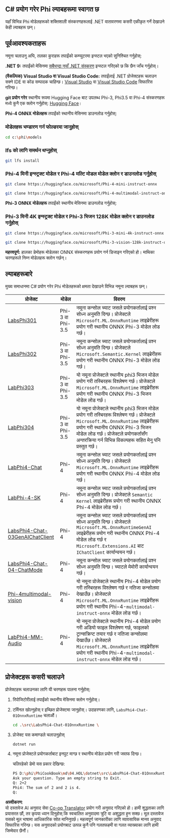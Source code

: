 <!--
CO_OP_TRANSLATOR_METADATA:
{
  "original_hash": "903c509a6d0d1ecce00b849d7f753bdd",
  "translation_date": "2025-07-17T10:34:47+00:00",
  "source_file": "md/04.HOL/dotnet/readme.md",
  "language_code": "ne"
}
-->
## C# प्रयोग गरेर Phi ल्याबहरूमा स्वागत छ

यहाँ विभिन्न Phi मोडेलहरूको शक्तिशाली संस्करणहरूलाई .NET वातावरणमा कसरी एकीकृत गर्ने देखाउने केही ल्याबहरू छन्।

## पूर्वआवश्यकताहरू

नमूना चलाउनु अघि, तलका कुराहरू तपाईंको कम्प्युटरमा इन्स्टल भएको सुनिश्चित गर्नुहोस्:

**.NET 9:** तपाईंको मेसिनमा [सबैभन्दा नयाँ .NET संस्करण](https://dotnet.microsoft.com/download/dotnet?WT.mc_id=aiml-137032-kinfeylo) इन्स्टल गरिएको छ कि छैन जाँच गर्नुहोस्।

**(वैकल्पिक) Visual Studio वा Visual Studio Code:** तपाईंलाई .NET प्रोजेक्टहरू चलाउन सक्ने IDE वा कोड सम्पादक चाहिन्छ। [Visual Studio](https://visualstudio.microsoft.com?WT.mc_id=aiml-137032-kinfeylo) वा [Visual Studio Code](https://code.visualstudio.com?WT.mc_id=aiml-137032-kinfeylo) सिफारिस गरिन्छ।

**git प्रयोग गरेर** स्थानीय रूपमा Hugging Face बाट उपलब्ध Phi-3, Phi3.5 वा Phi-4 संस्करणहरू मध्ये कुनै एक क्लोन गर्नुहोस्: [Hugging Face](https://huggingface.co/collections/lokinfey/phi-4-family-679c6f234061a1ab60f5547c)।

**Phi-4 ONNX मोडेलहरू** तपाईंको स्थानीय मेसिनमा डाउनलोड गर्नुहोस्:

### मोडेलहरू भण्डारण गर्न फोल्डरमा जानुहोस्

```bash
cd c:\phi\models
```

### lfs को लागि समर्थन थप्नुहोस्

```bash
git lfs install 
```

### Phi-4 मिनी इन्स्ट्रक्ट मोडेल र Phi-4 मल्टि मोडल मोडेल क्लोन र डाउनलोड गर्नुहोस्

```bash
git clone https://huggingface.co/microsoft/Phi-4-mini-instruct-onnx

git clone https://huggingface.co/microsoft/Phi-4-multimodal-instruct-onnx
```

**Phi-3 ONNX मोडेलहरू** तपाईंको स्थानीय मेसिनमा डाउनलोड गर्नुहोस्:

### Phi-3 मिनी 4K इन्स्ट्रक्ट मोडेल र Phi-3 भिजन 128K मोडेल क्लोन र डाउनलोड गर्नुहोस्

```bash
git clone https://huggingface.co/microsoft/Phi-3-mini-4k-instruct-onnx

git clone https://huggingface.co/microsoft/Phi-3-vision-128k-instruct-onnx-cpu
```

**महत्त्वपूर्ण:** हालका डेमोहरू मोडेलका ONNX संस्करणहरू प्रयोग गर्न डिजाइन गरिएको हो। माथिका चरणहरूले निम्न मोडेलहरू क्लोन गर्छन्।

## ल्याबहरूबारे

मुख्य समाधानमा C# प्रयोग गरेर Phi मोडेलहरूको क्षमता देखाउने विभिन्न नमूना ल्याबहरू छन्।

| प्रोजेक्ट | मोडेल | विवरण |
| ------------ | -----------| ----------- |
| [LabsPhi301](../../../../../md/04.HOL/dotnet/src/LabsPhi301) | Phi-3 वा Phi-3.5 | नमूना कन्सोल च्याट जसले प्रयोगकर्तालाई प्रश्न सोध्न अनुमति दिन्छ। प्रोजेक्टले `Microsoft.ML.OnnxRuntime` लाइब्रेरीहरू प्रयोग गरी स्थानीय ONNX Phi-3 मोडेल लोड गर्छ। |
| [LabsPhi302](../../../../../md/04.HOL/dotnet/src/LabsPhi302) | Phi-3 वा Phi-3.5 | नमूना कन्सोल च्याट जसले प्रयोगकर्तालाई प्रश्न सोध्न अनुमति दिन्छ। प्रोजेक्टले `Microsoft.Semantic.Kernel` लाइब्रेरीहरू प्रयोग गरी स्थानीय ONNX Phi-3 मोडेल लोड गर्छ। |
| [LabPhi303](../../../../../md/04.HOL/dotnet/src/LabsPhi303) | Phi-3 वा Phi-3.5 | यो नमूना प्रोजेक्टले स्थानीय phi3 भिजन मोडेल प्रयोग गरी तस्बिरहरू विश्लेषण गर्छ। प्रोजेक्टले `Microsoft.ML.OnnxRuntime` लाइब्रेरीहरू प्रयोग गरी स्थानीय ONNX Phi-3 भिजन मोडेल लोड गर्छ। |
| [LabPhi304](../../../../../md/04.HOL/dotnet/src/LabsPhi304) | Phi-3 वा Phi-3.5 | यो नमूना प्रोजेक्टले स्थानीय phi3 भिजन मोडेल प्रयोग गरी तस्बिरहरू विश्लेषण गर्छ। प्रोजेक्टले `Microsoft.ML.OnnxRuntime` लाइब्रेरीहरू प्रयोग गरी स्थानीय ONNX Phi-3 भिजन मोडेल लोड गर्छ। प्रोजेक्टले प्रयोगकर्तासँग अन्तरक्रिया गर्न विभिन्न विकल्पहरू सहित मेनु पनि प्रस्तुत गर्छ। | 
| [LabPhi4-Chat](../../../../../md/04.HOL/dotnet/src/LabsPhi4-Chat-01OnnxRuntime) | Phi-4 | नमूना कन्सोल च्याट जसले प्रयोगकर्तालाई प्रश्न सोध्न अनुमति दिन्छ। प्रोजेक्टले `Microsoft.ML.OnnxRuntime` लाइब्रेरीहरू प्रयोग गरी स्थानीय ONNX Phi-4 मोडेल लोड गर्छ। |
| [LabPhi-4-SK](../../../../../md/04.HOL/dotnet/src/LabsPhi4-Chat-02SK) | Phi-4 | नमूना कन्सोल च्याट जसले प्रयोगकर्तालाई प्रश्न सोध्न अनुमति दिन्छ। प्रोजेक्टले `Semantic Kernel` लाइब्रेरीहरू प्रयोग गरी स्थानीय ONNX Phi-4 मोडेल लोड गर्छ। |
| [LabsPhi4-Chat-03GenAIChatClient](../../../../../md/04.HOL/dotnet/src/LabsPhi4-Chat-03GenAIChatClient) | Phi-4 | नमूना कन्सोल च्याट जसले प्रयोगकर्तालाई प्रश्न सोध्न अनुमति दिन्छ। प्रोजेक्टले `Microsoft.ML.OnnxRuntimeGenAI` लाइब्रेरीहरू प्रयोग गरी स्थानीय ONNX Phi-4 मोडेल लोड गर्छ र `Microsoft.Extensions.AI` बाट `IChatClient` कार्यान्वयन गर्छ। |
| [LabsPhi4-Chat-04-ChatMode](../../../../../md/04.HOL/dotnet/src/LabsPhi4-Chat-04-ChatMode) | Phi-4 | नमूना कन्सोल च्याट जसले प्रयोगकर्तालाई प्रश्न सोध्न अनुमति दिन्छ। च्याटले मेमोरी कार्यान्वयन गर्छ। |
| [Phi-4multimodal-vision](../../../../../md/04.HOL/dotnet/src/LabsPhi4-MultiModal-01Images) | Phi-4 | यो नमूना प्रोजेक्टले स्थानीय Phi-4 मोडेल प्रयोग गरी तस्बिरहरू विश्लेषण गर्छ र नतिजा कन्सोलमा देखाउँछ। प्रोजेक्टले `Microsoft.ML.OnnxRuntime` लाइब्रेरीहरू प्रयोग गरी स्थानीय Phi-4-`multimodal-instruct-onnx` मोडेल लोड गर्छ। |
| [LabPhi4-MM-Audio](../../../../../md/04.HOL/dotnet/src/LabsPhi4-MultiModal-02Audio) | Phi-4 | यो नमूना प्रोजेक्टले स्थानीय Phi-4 मोडेल प्रयोग गरी अडियो फाइल विश्लेषण गर्छ, फाइलको ट्रान्सक्रिप्ट तयार गर्छ र नतिजा कन्सोलमा देखाउँछ। प्रोजेक्टले `Microsoft.ML.OnnxRuntime` लाइब्रेरीहरू प्रयोग गरी स्थानीय Phi-4-`multimodal-instruct-onnx` मोडेल लोड गर्छ। |

## प्रोजेक्टहरू कसरी चलाउने

प्रोजेक्टहरू चलाउनका लागि यी चरणहरू पालना गर्नुहोस्:

1. रिपोजिटोरीलाई तपाईंको स्थानीय मेसिनमा क्लोन गर्नुहोस्।

1. टर्मिनल खोल्नुहोस् र इच्छित प्रोजेक्टमा जानुहोस्। उदाहरणका लागि, `LabsPhi4-Chat-01OnnxRuntime` चलाऔं।

    ```bash
    cd .\src\LabsPhi4-Chat-01OnnxRuntime \
    ```

1. प्रोजेक्ट यस कमाण्डले चलाउनुहोस्

    ```bash
    dotnet run
    ```

1. नमूना प्रोजेक्टले प्रयोगकर्ताबाट इनपुट माग्छ र स्थानीय मोडेल प्रयोग गरी जवाफ दिन्छ।

   चलिरहेको डेमो यस प्रकार देखिन्छ:

   ```bash
   PS D:\phi\PhiCookBook\md\04.HOL\dotnet\src\LabsPhi4-Chat-01OnnxRuntime> dotnet run
   Ask your question. Type an empty string to Exit.
   Q: 2+2
   Phi4: The sum of 2 and 2 is 4.
   Q:
   ```

**अस्वीकरण**:  
यो दस्तावेज AI अनुवाद सेवा [Co-op Translator](https://github.com/Azure/co-op-translator) प्रयोग गरी अनुवाद गरिएको हो। हामी शुद्धताका लागि प्रयासरत छौं, तर कृपया ध्यान दिनुहोस् कि स्वचालित अनुवादमा त्रुटि वा अशुद्धता हुन सक्छ। मूल दस्तावेज यसको मूल भाषामा आधिकारिक स्रोत मानिनुपर्छ। महत्वपूर्ण जानकारीका लागि व्यावसायिक मानव अनुवाद सिफारिस गरिन्छ। यस अनुवादको प्रयोगबाट उत्पन्न कुनै पनि गलतफहमी वा गलत व्याख्याका लागि हामी जिम्मेवार छैनौं।